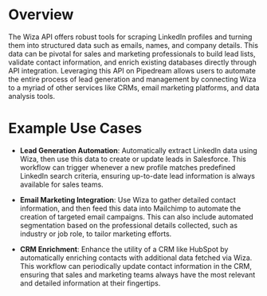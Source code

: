 # Overview

The Wiza API offers robust tools for scraping LinkedIn profiles and turning them into structured data such as emails, names, and company details. This data can be pivotal for sales and marketing professionals to build lead lists, validate contact information, and enrich existing databases directly through API integration. Leveraging this API on Pipedream allows users to automate the entire process of lead generation and management by connecting Wiza to a myriad of other services like CRMs, email marketing platforms, and data analysis tools.

# Example Use Cases

- **Lead Generation Automation**: Automatically extract LinkedIn data using Wiza, then use this data to create or update leads in Salesforce. This workflow can trigger whenever a new profile matches predefined LinkedIn search criteria, ensuring up-to-date lead information is always available for sales teams.

- **Email Marketing Integration**: Use Wiza to gather detailed contact information, and then feed this data into Mailchimp to automate the creation of targeted email campaigns. This can also include automated segmentation based on the professional details collected, such as industry or job role, to tailor marketing efforts.

- **CRM Enrichment**: Enhance the utility of a CRM like HubSpot by automatically enriching contacts with additional data fetched via Wiza. This workflow can periodically update contact information in the CRM, ensuring that sales and marketing teams always have the most relevant and detailed information at their fingertips.
